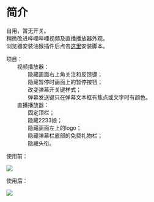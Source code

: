 # 简介

自用，暂无开关。<br />
稍微改进哔哩哔哩视频及直播播放器外观。<br />
浏览器安装油猴插件后点击[这里](https://github.com/xiaomaofeimao/bilibili_player_looks/raw/master/bilibili_player_looks.user.js)安装脚本。<br />

项目：<br />
&emsp;&emsp;视频播放器：<br />
&emsp;&emsp;&emsp;&emsp;隐藏画面右上角关注和反馈键；<br />
&emsp;&emsp;&emsp;&emsp;隐藏暂停时画面上的暂停按钮；<br />
&emsp;&emsp;&emsp;&emsp;改变弹幕开关键样式；<br />
&emsp;&emsp;&emsp;&emsp;弹幕发送键只在弹幕文本框有焦点或文字时有颜色。<br />
&emsp;&emsp;直播播放器：<br />
&emsp;&emsp;&emsp;&emsp;固定顶栏；<br />
&emsp;&emsp;&emsp;&emsp;隐藏2233娘；<br />
&emsp;&emsp;&emsp;&emsp;隐藏画面左上的logo；<br />
&emsp;&emsp;&emsp;&emsp;隐藏弹幕栏底部的免费礼物栏；<br />
&emsp;&emsp;&emsp;&emsp;隐藏头衔。<br />

<p>使用前：</p>
<img src="http://wx3.sinaimg.cn/mw690/87155711ly1g1yv2nqj71j20ru0h5abr.jpg">
<p>使用后：</p>
<img src="http://wx1.sinaimg.cn/mw690/87155711ly1g1yv2r4nrnj20rx0h9abr.jpg">
